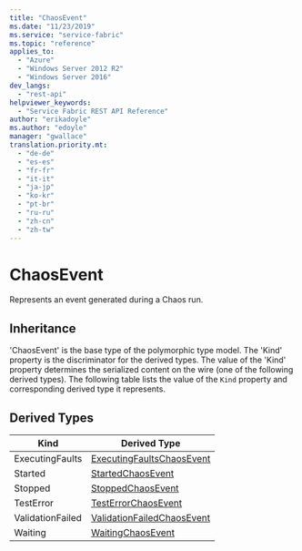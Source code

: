 ```yaml
---
title: "ChaosEvent"
ms.date: "11/23/2019"
ms.service: "service-fabric"
ms.topic: "reference"
applies_to: 
  - "Azure"
  - "Windows Server 2012 R2"
  - "Windows Server 2016"
dev_langs: 
  - "rest-api"
helpviewer_keywords: 
  - "Service Fabric REST API Reference"
author: "erikadoyle"
ms.author: "edoyle"
manager: "gwallace"
translation.priority.mt: 
  - "de-de"
  - "es-es"
  - "fr-fr"
  - "it-it"
  - "ja-jp"
  - "ko-kr"
  - "pt-br"
  - "ru-ru"
  - "zh-cn"
  - "zh-tw"
---
```

# ChaosEvent

Represents an event generated during a Chaos run.
## Inheritance

'ChaosEvent' is the base type of the polymorphic type model. The 'Kind' property is the discriminator for the derived types. 
The value of the 'Kind' property determines the serialized content on the wire (one of the following derived types). 
The following table lists the value of the `Kind` property and corresponding derived type it represents.
## Derived Types

| Kind | Derived Type |
| --- | --- | 
| ExecutingFaults | [ExecutingFaultsChaosEvent](sfclient-v70-model-executingfaultschaosevent.md) |
| Started | [StartedChaosEvent](sfclient-v70-model-startedchaosevent.md) |
| Stopped | [StoppedChaosEvent](sfclient-v70-model-stoppedchaosevent.md) |
| TestError | [TestErrorChaosEvent](sfclient-v70-model-testerrorchaosevent.md) |
| ValidationFailed | [ValidationFailedChaosEvent](sfclient-v70-model-validationfailedchaosevent.md) |
| Waiting | [WaitingChaosEvent](sfclient-v70-model-waitingchaosevent.md) |

